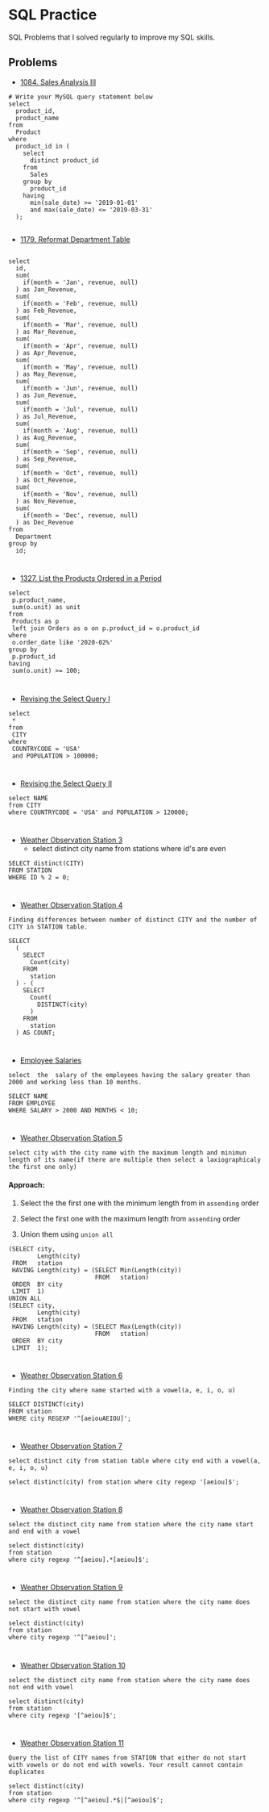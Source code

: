 # SQL Practice

SQL Problems that I solved regularly to improve my SQL skills.


## Problems
- [1084. Sales Analysis III](https://leetcode.com/problems/sales-analysis-iii/description/)

```
# Write your MySQL query statement below
select 
  product_id, 
  product_name 
from 
  Product 
where 
  product_id in (
    select 
      distinct product_id 
    from 
      Sales 
    group by 
      product_id 
    having 
      min(sale_date) >= '2019-01-01' 
      and max(sale_date) <= '2019-03-31'
  );

```

##
- [1179. Reformat Department Table](https://leetcode.com/problems/list-the-products-ordered-in-a-period/description/)

```

select 
  id, 
  sum(
    if(month = 'Jan', revenue, null)
  ) as Jan_Revenue, 
  sum(
    if(month = 'Feb', revenue, null)
  ) as Feb_Revenue, 
  sum(
    if(month = 'Mar', revenue, null)
  ) as Mar_Revenue, 
  sum(
    if(month = 'Apr', revenue, null)
  ) as Apr_Revenue, 
  sum(
    if(month = 'May', revenue, null)
  ) as May_Revenue, 
  sum(
    if(month = 'Jun', revenue, null)
  ) as Jun_Revenue, 
  sum(
    if(month = 'Jul', revenue, null)
  ) as Jul_Revenue, 
  sum(
    if(month = 'Aug', revenue, null)
  ) as Aug_Revenue, 
  sum(
    if(month = 'Sep', revenue, null)
  ) as Sep_Revenue, 
  sum(
    if(month = 'Oct', revenue, null)
  ) as Oct_Revenue, 
  sum(
    if(month = 'Nov', revenue, null)
  ) as Nov_Revenue, 
  sum(
    if(month = 'Dec', revenue, null)
  ) as Dec_Revenue 
from 
  Department 
group by 
  id;
```
#
- [1327. List the Products Ordered in a Period](https://awesomeopensource.com/project/elangosundar/awesome-README-templates)

 ```
 select 
  p.product_name, 
  sum(o.unit) as unit 
from 
  Products as p 
  left join Orders as o on p.product_id = o.product_id 
where 
  o.order_date like '2020-02%' 
group by 
  p.product_id 
having 
  sum(o.unit) >= 100;
 ```

#
 - [Revising the Select Query I](https://www.hackerrank.com/challenges/revising-the-select-query/problem)

 ```
 select 
  * 
from 
  CITY 
where 
  COUNTRYCODE = 'USA' 
  and POPULATION > 100000;
 ```

 #
 - [Revising the Select Query II](https://www.hackerrank.com/challenges/revising-the-select-query-2/problem)

```
select NAME
from CITY
where COUNTRYCODE = 'USA' and POPULATION > 120000;
```
#
- [Weather Observation Station 3](https://www.hackerrank.com/challenges/weather-observation-station-3/)
  - select distinct city name from stations where id's are even
```
SELECT distinct(CITY) 
FROM STATION
WHERE ID % 2 = 0;
```
#

- [Weather Observation Station 4](https://www.hackerrank.com/challenges/weather-observation-station-4/problem)

`
Finding differences between number of distinct CITY and the number of CITY in STATION table.
`

```
SELECT 
  (
    SELECT 
      Count(city) 
    FROM 
      station
  ) - (
    SELECT 
      Count(
        DISTINCT(city)
      ) 
    FROM 
      station
  ) AS COUNT;

```
#



- [Employee Salaries](https://www.hackerrank.com/challenges/salary-of-employees/problem)

`select  the  salary of the employees having the salary greater than 2000 and working less than 10 months.`
```
SELECT NAME 
FROM EMPLOYEE
WHERE SALARY > 2000 AND MONTHS < 10; 
```
#


- [Weather Observation Station 5](https://www.hackerrank.com/challenges/weather-observation-station-5/problem?isFullScreen=false)

`select city with the city name with the maximum length and minimun length of its name(if there are multiple then select a laxiographicaly the first one only)`

####  Approach:
1.  Select the the first one with the minimum length from in `assending` order

2.  Select the first one with the maximum length from `assending` order

3.  Union them using `union all` 

```
(SELECT city,
        Length(city)
 FROM   station
 HAVING Length(city) = (SELECT Min(Length(city))
                        FROM   station)
 ORDER  BY city
 LIMIT  1)
UNION ALL
(SELECT city,
        Length(city)
 FROM   station
 HAVING Length(city) = (SELECT Max(Length(city))
                        FROM   station)
 ORDER  BY city
 LIMIT  1); 
```
#

- [Weather Observation Station 6
](https://www.hackerrank.com/challenges/weather-observation-station-6/problem?isFullScreen=true)

`Finding the city where name started with a vowel(a, e, i, o, u)`
```
SELECT DISTINCT(city)
FROM station
WHERE city REGEXP '^[aeiouAEIOU]';
```
#

- [Weather Observation Station 7](https://www.hackerrank.com/challenges/weather-observation-station-7/problem?isFullScreen=true)

`select distinct city from station table where city end with a vowel(a, e, i, o, u)`

```
select distinct(city) from station where city regexp '[aeiou]$';
```
#

- [Weather Observation Station 8](https://www.hackerrank.com/challenges/weather-observation-station-8/problem?isFullScreen=false)

`select the distinct city name from station where the city name start and end with a vowel`

```
select distinct(city)
from station
where city regexp '^[aeiou].*[aeiou]$';
```

#
- [Weather Observation Station 9](https://www.hackerrank.com/challenges/weather-observation-station-9/problem?isFullScreen=false)

`select the distinct city name from station where the city name does not start with vowel`

```
select distinct(city)
from station
where city regexp '^[^aeiou]';
```
#
- [Weather Observation Station 10](https://www.hackerrank.com/challenges/weather-observation-station-10/problem?isFullScreen=true)

`select the distinct city name from station where the city name does not end with vowel`

```
select distinct(city)
from station
where city regexp '[^aeiou]$';
```
#
- [Weather Observation Station 11](https://www.hackerrank.com/challenges/weather-observation-station-11/problem?isFullScreen=false)

`Query the list of CITY names from STATION that either do not start with vowels or do not end with vowels. Your result cannot contain duplicates`
```
select distinct(city)
from station
where city regexp '^[^aeiou].*$|[^aeiou]$';
```
#
<!-- template -->
<!-- 

- [Awesome Readme Templates](https://awesomeopensource.com/project/elangosundar/awesome-README-templates)

```

```
#
-->
 

